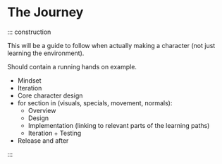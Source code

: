 # The Journey

::: construction

This will be a guide to follow when actually making a character (not just learning the environment). 

Should contain a running hands on example.

- Mindset
- Iteration
- Core character design
- for section in (visuals, specials, movement, normals):
    - Overview
    - Design
    - Implementation (linking to relevant parts of the learning paths)
    - Iteration + Testing
- Release and after

:::